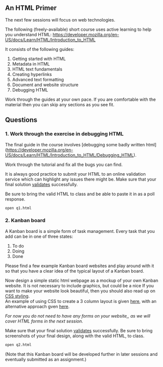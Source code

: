 ## An HTML Primer

The next few sessions will focus on web technologies.

The following (freely-available) short course uses active learning to help you
understand HTML:
https://developer.mozilla.org/en-US/docs/Learn/HTML/Introduction_to_HTML

It consists of the following guides:
1. Getting started with HTML
2. Metadata in HTML
3. HTML text fundamentals
4. Creating hyperlinks
5. Advanced text formatting
6. Document and website structure
7. Debugging HTML

Work through the guides at your own pace.  If you are comfortable with the
material then you can skip any sections as you see fit.

## Questions

### 1. Work through the exercise in debugging HTML
The final guide in the course involves [debugging some badly written html]
(https://developer.mozilla.org/en-US/docs/Learn/HTML/Introduction_to_HTML/Debugging_HTML).

Work through the tutorial and fix all the bugs you can find.

It is always good practice to submit your HTML to an online validation service
which can highlight any issues there might be.  Make sure that your final
solution [validates](https://validator.w3.org/) successfully.

Be sure to bring the valid HTML to class and be able to paste it in as a poll
response.

```bash
open q1.html
```

### 2. Kanban board

A Kanban board is a simple form of task management.  Every task that you add
can be in one of three states:

1. To do
2. Doing
3. Done

Please find a few example Kanban board websites and play around with it so that
you have a clear idea of the typical layout of a Kanban board.

Now design a simple static html webpage as a mockup of your own Kanban website.
It is not necessary to include graphics, but could be a nice
If you want to make your website look beautiful, then you should also read up on
[CSS styling](https://developer.mozilla.org/en-US/docs/Learn/CSS/Introduction_to_CSS).  
An example of using CSS to create a 3 column layout is given
[here](https://www.w3schools.com/howto/howto_css_three_columns.asp),
with an alternative approach gven [here](https://www.w3schools.com/css/css3_multiple_columns.asp).

*For now you do not need to have any forms on your website,, as we will cover
HTML forms in the next session.*

Make sure that your final solution [validates](https://validator.w3.org/)
successfully. Be sure to bring screenshots of your final design, along with the
valid HTML, to class.

```bash
open q2.html
```

(Note that this Kanban board will be developed further in later sessions and
eventually submitted as an assignment.)
